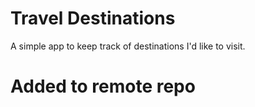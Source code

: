 # Travel Destinations

A simple app to keep track of destinations I'd like to visit.
# Added to remote repo
